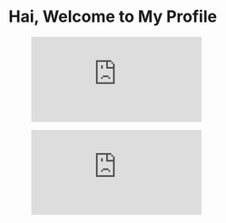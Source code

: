 <!---<p align="center">
  <img src="https://readme-typing-svg.herokuapp.com?color=%23348AAD&size=17&center=true&lines=Hi%2C+My+name+is+Siddu+Ganesh;Welcome+to+my+GitHub+Profile" />
</p>

<h2 align="center"><img src="header.gif"></h2>
 <a href="https://wakatime.com/badge/user/018cb669-35aa-41b9-8555-95dffe3a1da2/project/018cb670-b499-4ced-bc5c-f898087c3e99"><img src="https://wakatime.com/badge/user/018cb669-35aa-41b9-8555-95dffe3a1da2/project/018cb670-b499-4ced-bc5c-f898087c3e99.svg" alt="wakatime"></a>
<a href="https://wakatime.com/badge/github/sidduganeshsid/JavaScript-lang"><img src="https://wakatime.com/badge/github/sidduganeshsid/JavaScript-lang.svg" alt="wakatime"></a>

- 👋 Hi, I’m @sidduganeshsid
- 👀 I’m interested in Programming (c++)
- 🌱 I’m currently learning c++ .
- 💞️ I’m looking to collaborate on c++ projects ...
- 📫 How to reach me "email:sidduganeshengineer@gmail.com" ...


sidduganeshsid/sidduganeshsid is a ✨ special ✨ repository because its `README.md` (this file) appears on your GitHub profile.
You can click the Preview link to take a look at your changes.
--->
# Hai, Welcome to My Profile
<!--I am specialized in FULL STACK JAVA & MERN STACK
<figure><embed src="https://wakatime.com/share/@SidduGanesh/f9127335-f1ad-41ea-89be-7c55c63e77d7.svg"></embed></figure>
<figure><embed src="https://wakatime.com/share/@SidduGanesh/f9127335-f1ad-41ea-89be-7c55c63e77d7.svg"></embed></figure>-->

<figure><embed src="https://wakatime.com/share/@SidduGanesh/f9127335-f1ad-41ea-89be-7c55c63e77d7.svg"></embed></figure>

<figure><embed src="https://wakatime.com/share/@SidduGanesh/f428fa93-f24d-4d41-8053-7aa1412c7f09.svg"></embed></figure>

